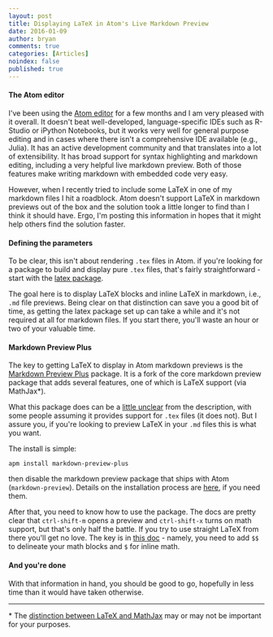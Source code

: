 ```yaml
---
layout: post
title: Displaying LaTeX in Atom's Live Markdown Preview
date: 2016-01-09
author: bryan
comments: true
categories: [Articles]
noindex: false
published: true
---
```


#### The Atom editor
I've been using the [Atom editor](https://atom.io/) for a few months and I am very pleased with it overall. It doesn't beat well-developed, language-specific IDEs such as R-Studio or iPython Notebooks, but it works very well for general purpose editing and in cases where there isn't a comprehensive IDE available (e.g., Julia). It has an active development community and that translates into a lot of extensibility. It has broad support for syntax highlighting and markdown editing, including a very helpful live markdown preview. Both of those features make writing markdown with embedded code very easy.

However, when I recently tried to include some LaTeX in one of my markdown files I hit a roadblock. Atom doesn't support LaTeX in markdown previews out of the box and the solution took a little longer to find than I think it should have. Ergo, I'm posting this information in hopes that it might help others find the solution faster.

#### Defining the parameters
To be clear, this isn't about rendering `.tex` files in Atom. if you're looking for a package to build and display pure `.tex` files, that's fairly straightforward - start with the [latex package](https://atom.io/packages/latex).

The goal here is to display LaTeX blocks and inline LaTeX in markdown, i.e., `.md` file previews. Being clear on that distinction can save you a good bit of time, as getting the latex package set up can take a while and it's not required at all for markdown files. If you start there, you'll waste an hour or two of your valuable time.  

#### Markdown Preview Plus
The key to getting LaTeX to display in Atom markdown previews is the [Markdown Preview Plus](https://atom.io/packages/markdown-preview-plus) package. It is a fork of the core markdown preview package that adds several features, one of which is LaTeX support (via MathJax*).

What this package does can be a [little unclear](https://github.com/Galadirith/markdown-preview-plus/issues/5) from the description, with some people assuming it provides support for `.tex` files (it does not). But I assure you, if you're looking to preview LaTeX in your `.md` files this is what you want.

The install is simple:

`apm install markdown-preview-plus`

then disable the markdown preview package that ships with Atom (`markdown-preview`). Details on the installation process are [here](https://github.com/Galadirith/markdown-preview-plus/blob/v2.2.2/docs/installation.md), if you need them.

After that, you need to know how to use the package. The docs are pretty clear that `ctrl-shift-m` opens a preview and `ctrl-shift-x` turns on math support, but that's only half the battle. If you try to use straight LaTeX from there you'll get no love. The key is in [this doc](https://github.com/Galadirith/markdown-preview-plus/blob/master/docs/math.md) - namely, you need to add `$$` to delineate your math blocks and `$` for inline math.

#### And you're done
With that information in hand, you should be good to go, hopefully in less time than it would have taken otherwise.  

---
\* The [distinction between LaTeX and MathJax](http://meta.math.stackexchange.com/questions/6177/what-is-the-relation-between-latex-and-mathjax) may or may not be important for your purposes.
